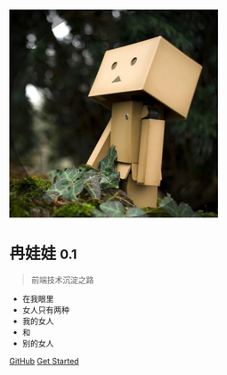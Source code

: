![logo](_media/log.png)

# 冉娃娃 <small>0.1</small>

> 前端技术沉淀之路

- 在我眼里
- 女人只有两种
- 我的女人
- 和
- 别的女人

[GitHub](https://github.com/ranwawa/)
[Get Started](#docsify)
